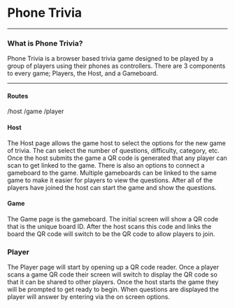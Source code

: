 # Phone Trivia

---

### What is Phone Trivia?

Phone Trivia is a browser based trivia game designed to be played by a group of players using their phones as controllers. There are 3 components to every game; Players, the Host, and a Gameboard.

---

#### Routes

/host
/game
/player

#### Host

The Host page allows the game host to select the options for the new game of trivia. The can select the number of questions, difficulty, category, etc.
Once the host submits the game a QR code is generated that any player can scan to get linked to the game. There is also an options to connect a gameboard to the game. Multiple gameboards can be linked to the same game to make it easier for players to view the questions.
After all of the players have joined the host can start the game and show the questions.

#### Game

The Game page is the gameboard. The initial screen will show a QR code that is the unique board ID. After the host scans this code and links the board the QR code will switch to be the QR code to allow players to join. 

### Player

The Player page will start by opening up a QR code reader. Once a player scans a game QR code their screen will switch to display the QR code so that it can be shared to other players. Once the host starts the game they will be prompted to get ready to begin. When questions are displayed the player will answer by entering via the on screen options.

